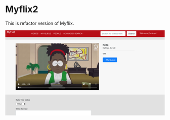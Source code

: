 # Myflix2
This is refactor version of Myflix.

![alt text](https://github.com/Waynexiee/Myflix2/blob/master/Screen%20Shot%202019-02-02%20at%206.34.17%20PM.png) 
